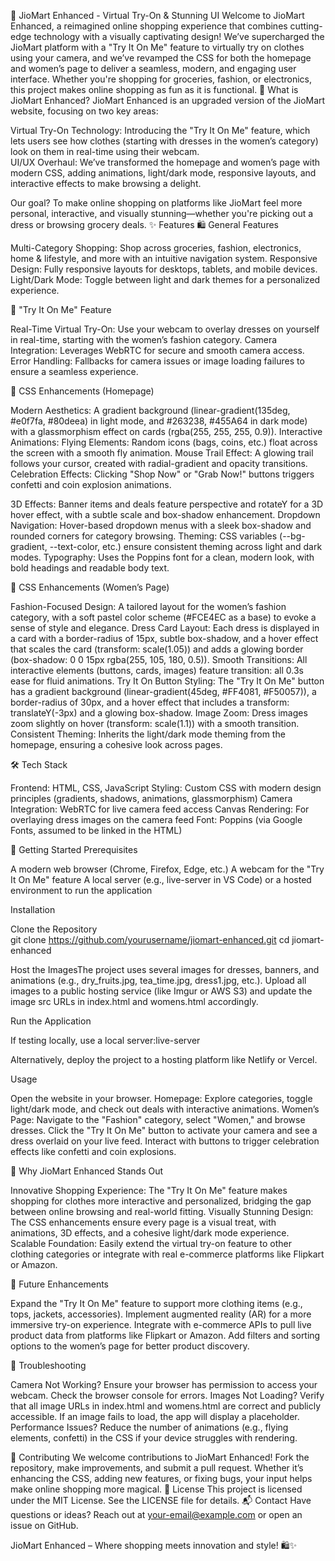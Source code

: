 👗 JioMart Enhanced - Virtual Try-On & Stunning UI
Welcome to JioMart Enhanced, a reimagined online shopping experience that combines cutting-edge technology with a visually captivating design! We’ve supercharged the JioMart platform with a "Try It On Me" feature to virtually try on clothes using your camera, and we’ve revamped the CSS for both the homepage and women’s page to deliver a seamless, modern, and engaging user interface. Whether you're shopping for groceries, fashion, or electronics, this project makes online shopping as fun as it is functional.
🌟 What is JioMart Enhanced?
JioMart Enhanced is an upgraded version of the JioMart website, focusing on two key areas:  

Virtual Try-On Technology: Introducing the "Try It On Me" feature, which lets users see how clothes (starting with dresses in the women’s category) look on them in real-time using their webcam.  
UI/UX Overhaul: We’ve transformed the homepage and women’s page with modern CSS, adding animations, light/dark mode, responsive layouts, and interactive effects to make browsing a delight.

Our goal? To make online shopping on platforms like JioMart feel more personal, interactive, and visually stunning—whether you're picking out a dress or browsing grocery deals.
✨ Features
🛍️ General Features

Multi-Category Shopping: Shop across groceries, fashion, electronics, home & lifestyle, and more with an intuitive navigation system.
Responsive Design: Fully responsive layouts for desktops, tablets, and mobile devices.
Light/Dark Mode: Toggle between light and dark themes for a personalized experience.

👗 "Try It On Me" Feature

Real-Time Virtual Try-On: Use your webcam to overlay dresses on yourself in real-time, starting with the women’s fashion category.
Camera Integration: Leverages WebRTC for secure and smooth camera access.
Error Handling: Fallbacks for camera issues or image loading failures to ensure a seamless experience.

🎨 CSS Enhancements (Homepage)

Modern Aesthetics: A gradient background (linear-gradient(135deg, #e0f7fa, #80deea) in light mode, and #263238, #455A64 in dark mode) with a glassmorphism effect on cards (rgba(255, 255, 255, 0.9)).
Interactive Animations:
Flying Elements: Random icons (bags, coins, etc.) float across the screen with a smooth fly animation.
Mouse Trail Effect: A glowing trail follows your cursor, created with radial-gradient and opacity transitions.
Celebration Effects: Clicking "Shop Now" or "Grab Now!" buttons triggers confetti and coin explosion animations.


3D Effects: Banner items and deals feature perspective and rotateY for a 3D hover effect, with a subtle scale and box-shadow enhancement.
Dropdown Navigation: Hover-based dropdown menus with a sleek box-shadow and rounded corners for category browsing.
Theming: CSS variables (--bg-gradient, --text-color, etc.) ensure consistent theming across light and dark modes.
Typography: Uses the Poppins font for a clean, modern look, with bold headings and readable body text.

👘 CSS Enhancements (Women’s Page)

Fashion-Focused Design: A tailored layout for the women’s fashion category, with a soft pastel color scheme (#FCE4EC as a base) to evoke a sense of style and elegance.
Dress Card Layout: Each dress is displayed in a card with a border-radius of 15px, subtle box-shadow, and a hover effect that scales the card (transform: scale(1.05)) and adds a glowing border (box-shadow: 0 0 15px rgba(255, 105, 180, 0.5)).
Smooth Transitions: All interactive elements (buttons, cards, images) feature transition: all 0.3s ease for fluid animations.
Try It On Button Styling: The "Try It On Me" button has a gradient background (linear-gradient(45deg, #FF4081, #F50057)), a border-radius of 30px, and a hover effect that includes a transform: translateY(-3px) and a glowing box-shadow.
Image Zoom: Dress images zoom slightly on hover (transform: scale(1.1)) with a smooth transition.
Consistent Theming: Inherits the light/dark mode theming from the homepage, ensuring a cohesive look across pages.

🛠️ Tech Stack

Frontend: HTML, CSS, JavaScript
Styling: Custom CSS with modern design principles (gradients, shadows, animations, glassmorphism)
Camera Integration: WebRTC for live camera feed access
Canvas Rendering: For overlaying dress images on the camera feed
Font: Poppins (via Google Fonts, assumed to be linked in the HTML)

🚀 Getting Started
Prerequisites

A modern web browser (Chrome, Firefox, Edge, etc.)
A webcam for the "Try It On Me" feature
A local server (e.g., live-server in VS Code) or a hosted environment to run the application

Installation

Clone the Repository  
git clone https://github.com/yourusername/jiomart-enhanced.git
cd jiomart-enhanced


Host the ImagesThe project uses several images for dresses, banners, and animations (e.g., dry_fruits.jpg, tea_time.jpg, dress1.jpg, etc.). Upload all images to a public hosting service (like Imgur or AWS S3) and update the image src URLs in index.html and womens.html accordingly.

Run the Application  

If testing locally, use a local server:live-server


Alternatively, deploy the project to a hosting platform like Netlify or Vercel.



Usage

Open the website in your browser.
Homepage: Explore categories, toggle light/dark mode, and check out deals with interactive animations.
Women’s Page: Navigate to the "Fashion" category, select "Women," and browse dresses. Click the "Try It On Me" button to activate your camera and see a dress overlaid on your live feed.
Interact with buttons to trigger celebration effects like confetti and coin explosions.

🎉 Why JioMart Enhanced Stands Out

Innovative Shopping Experience: The "Try It On Me" feature makes shopping for clothes more interactive and personalized, bridging the gap between online browsing and real-world fitting.
Visually Stunning Design: The CSS enhancements ensure every page is a visual treat, with animations, 3D effects, and a cohesive light/dark mode experience.
Scalable Foundation: Easily extend the virtual try-on feature to other clothing categories or integrate with real e-commerce platforms like Flipkart or Amazon.

📝 Future Enhancements

Expand the "Try It On Me" feature to support more clothing items (e.g., tops, jackets, accessories).
Implement augmented reality (AR) for a more immersive try-on experience.
Integrate with e-commerce APIs to pull live product data from platforms like Flipkart or Amazon.
Add filters and sorting options to the women’s page for better product discovery.

🐛 Troubleshooting

Camera Not Working? Ensure your browser has permission to access your webcam. Check the browser console for errors.
Images Not Loading? Verify that all image URLs in index.html and womens.html are correct and publicly accessible. If an image fails to load, the app will display a placeholder.
Performance Issues? Reduce the number of animations (e.g., flying elements, confetti) in the CSS if your device struggles with rendering.

🤝 Contributing
We welcome contributions to JioMart Enhanced! Fork the repository, make improvements, and submit a pull request. Whether it’s enhancing the CSS, adding new features, or fixing bugs, your input helps make online shopping more magical.
📜 License
This project is licensed under the MIT License. See the LICENSE file for details.
📬 Contact
Have questions or ideas? Reach out at your-email@example.com or open an issue on GitHub.

JioMart Enhanced – Where shopping meets innovation and style! 🛍️✨
